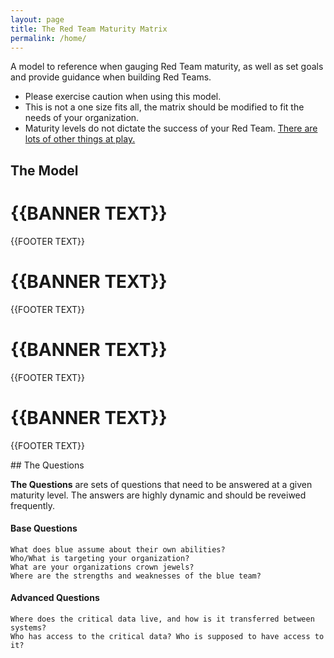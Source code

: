 ```yaml
---
layout: page
title: The Red Team Maturity Matrix
permalink: /home/
---
```


A model to reference when gauging Red Team maturity, as well as set goals and provide guidance when building Red Teams.

 - Please exercise caution when using this model. 
 - This is not a one size fits all, the matrix should be modified to fit the needs of your organization.
 - Maturity levels do not dictate the success of your Red Team. [There are lots of other things at play.](/meta)
 
## The Model

<head>
  <meta charset="utf-8">
  <meta content="ie=edge" http-equiv="x-ua-compatible">
  <title>{{STEAMER}} Red Team Maturity Matrix</title>
  <meta content="Red Team Maturity Matrix {{STREAMER}}" name="description">
  <meta content="width=device-width, initial-scale=1" name="viewport">
  <link href="favicon.ico" rel="shortcut icon">
  <link href="https://fonts.googleapis.com/css?family=Open+Sans:300,400,700" rel="stylesheet">
  <link href="../assets/normalize.css" rel="stylesheet">
  <link href="../assets/g_sheet.css" rel="stylesheet">
  <script src="https://www.google.com/jsapi" type="text/javascript"></script>
</head>

<body id="background">
  <div id="box">
    <h1>{{BANNER TEXT}}</h1>
    <script src="js/google-sheets-html-people.js" type="text/javascript"></script>
    <div id="table-people">
    </div>
    <p class="small">{{FOOTER TEXT}}</p>
  </div>
</body>

<body id="background2">
  <div id="box2">
    <h1>{{BANNER TEXT}}</h1>
    <script src="js/google-sheets-html-processes.js" type="text/javascript"></script>
    <div id="table-processes">
    </div>
    <p class="small">{{FOOTER TEXT}}</p>
  </div>
</body>

<body id="background3">
  <div id="box3">
    <h1>{{BANNER TEXT}}</h1>
    <script src="js/google-sheets-html-technology.js" type="text/javascript"></script>
    <div id="table-technology">
    </div>
    <p class="small">{{FOOTER TEXT}}</p>
  </div>
</body>

<body id="background4">
  <div id="box4">
    <h1>{{BANNER TEXT}}</h1>
    <script src="js/google-sheets-html-red-team.js" type="text/javascript"></script>
    <div id="table-red-team">
    </div>
    <p class="small">{{FOOTER TEXT}}</p>
  </div>
</body>
## The Questions

**The Questions** are sets of questions that need to be answered at a given maturity level. The answers are highly dynamic and should be reveiwed frequently. 

#### Base Questions
	What does blue assume about their own abilities?
	Who/What is targeting your organization? 
	What are your organizations crown jewels?
	Where are the strengths and weaknesses of the blue team?

#### Advanced Questions
	Where does the critical data live, and how is it transferred between systems?
	Who has access to the critical data? Who is supposed to have access to it?



